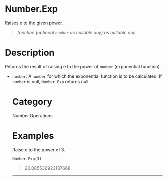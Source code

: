 # Number.Exp
Raises e to the given power.
> _function (optional <code>number</code> as nullable any) as nullable any_

# Description 
Returns the result of raising e to the power of <code>number</code> (exponential function).      
      <ul>
        <li><code>number</code>: A <code>number</code> for which the exponential function is to be calculated. If <code>number</code> is null, <code>Number.Exp</code> returns null. </li>        
      
# Category 
Number.Operations
# Examples 
Raise e to the power of 3.
```
Number.Exp(3)
```
> 20.085536923187668

***
